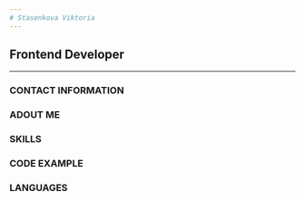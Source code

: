 ```yaml
---
# Stasenkova Viktoria
---
```

##  Frontend Developer
---
### CONTACT INFORMATION
### ADOUT ME
### SKILLS
### CODE EXAMPLE
### LANGUAGES
